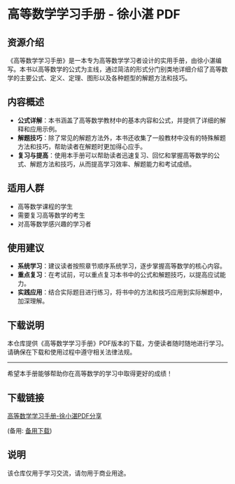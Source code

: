 # 高等数学学习手册 - 徐小湛 PDF

## 资源介绍

《高等数学学习手册》是一本专为高等数学学习者设计的实用手册，由徐小湛编写。本书以高等数学的公式为主线，通过简洁的形式分门别类地详细介绍了高等数学的主要公式、定义、定理、图形以及各种题型的解题方法和技巧。

## 内容概述

- **公式详解**：本书涵盖了高等数学教材中的基本内容和公式，并提供了详细的解释和应用示例。
- **解题技巧**：除了常见的解题方法外，本书还收集了一般教材中没有的特殊解题方法和技巧，帮助读者在解题时更加得心应手。
- **复习与提高**：使用本手册可以帮助读者迅速复习、回忆和掌握高等数学的公式、解题方法和技巧，从而提高学习效率、解题能力和考试成绩。

## 适用人群

- 高等数学课程的学生
- 需要复习高等数学的考生
- 对高等数学感兴趣的学习者

## 使用建议

- **系统学习**：建议读者按照章节顺序系统学习，逐步掌握高等数学的核心内容。
- **重点复习**：在考试前，可以重点复习本书中的公式和解题技巧，以提高应试能力。
- **实践应用**：结合实际题目进行练习，将书中的方法和技巧应用到实际解题中，加深理解。

## 下载说明

本仓库提供《高等数学学习手册》PDF版本的下载，方便读者随时随地进行学习。请确保在下载和使用过程中遵守相关法律法规。

---

希望本手册能够帮助你在高等数学的学习中取得更好的成绩！

## 下载链接
[高等数学学习手册-徐小湛PDF分享](https://pan.quark.cn/s/a214b409d808) 

(备用: [备用下载](https://pan.baidu.com/s/1MA2Seymb_PoTqmAalH12kQ?pwd=1234))

## 说明

该仓库仅用于学习交流，请勿用于商业用途。
